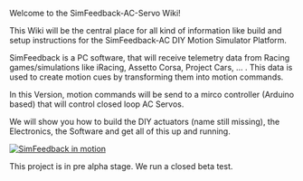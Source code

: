 Welcome to the SimFeedback-AC-Servo Wiki!

This Wiki will be the central place for all kind of information like build and setup instructions for the SimFeedback-AC DIY Motion Simulator Platform.

SimFeedback is a PC software, that will receive telemetry data from Racing games/simulations like iRacing, Assetto Corsa, Project Cars, ... . This data is used to create motion cues by transforming them into motion commands.

In this Version, motion commands will be send to a mirco controller (Arduino based) that will control closed loop AC Servos.

We will show you how to build the DIY actuators (name still missing), the Electronics, the Software and get all of this up and running.

[![SimFeedback in motion](https://img.youtube.com/vi/oKyzBDKgwR0/0.jpg)](https://www.youtube.com/watch?v=oKyzBDKgwR0)

This project is in pre alpha stage.
We run a closed beta test.
